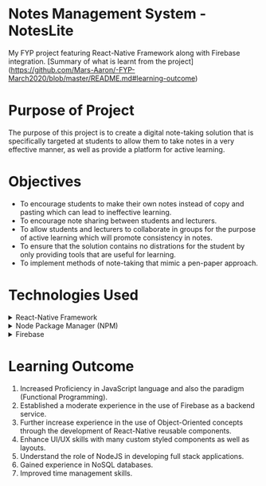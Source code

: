 # Notes Management System - NotesLite
My FYP project featuring React-Native Framework along with Firebase integration.
[Summary of what is learnt from the project] (https://github.com/Mars-Aaron/-FYP-March2020/blob/master/README.md#learning-outcome)

# Purpose of Project
The purpose of this project is to create a digital note-taking solution that is specifically targeted at students to allow them to take notes in a very effective manner, as well as provide a platform for active learning.

# Objectives
  * To encourage students to make their own notes instead of copy and pasting which can lead to ineffective learning.
  * To encourage note sharing between students and lecturers.
  * To allow students and lecturers to collaborate in groups for the purpose of active learning which will promote consistency in notes.
  * To ensure that the solution contains no distrations for the student by only providing tools that are useful for learning.
  * To implement methods of note-taking that mimic a pen-paper approach.

# Technologies Used
<details>
  <summary>React-Native Framework</summary>
  
  ##### What?
  React-Native is a mobile application framework that is meant to unify the development process of user interfaces for both iOS, Android using solely JavaScript. It provides an engine that is capable of converting the components created in React-Native to the corresponding component in the native platform, for example a button created in React Native will render differently when installed on iOS and Android.
  
  ##### Why?
  1. Interest (Cross-Compatibility): React-Native is a framework that introduced me to the concept of cross-compatible mobile application development. Hence, I was quick to try to understand more about it.
  2. Component-based: React-Native is a component-based UI development framework, which means that components that I create are highly reusable.
  3. Interest (JavaScript): The first encounter with JavaScript was during internship, which was very interesting to use and had the potential of creating full stack applications with the least amount of effort.
  4. Metro: Metro is react-native package bundler which uses nodejs (a serverside javascript runtime environment). This automatically means that React-Native supports NodeJs and hence, have access to the huge list of repositories available on NPM. A lot of the third party plugins required can be installed from NPM which simplifies the development process by a huge margin.

</details>

<details>
  <summary>Node Package Manager (NPM)</summary>
  
  ##### What?
  It is a package manager for NodeJS which has access to over 350,000 third party packages. It can be access via the operating system's terminal (Terminal for MacOS and CMD for Windows) with the 'npm' command.
  
  ##### Why?
  NPM provides a huge list of open-sourced JavaScript libraries. A lot of the third party plugins required in the project such as Firebase integration module can be installed from NPM which simplifies the development process by a huge margin.
  
</details>

<details>
  <summary>Firebase</summary>
  
  ##### What?
  Firebase is Google's take on a Cloud platform for developers which also acts as a Backend-as-a-Service Provider that provides a platform for both Mobile and Web development projects.
  
  ##### Why?
  Developing a Mobile Application complete with a hosted backend can be a complex and potentially expensive process. As a Student, it is important to find a cost effective solution. Fortunately enough, is able to provide an entire backend service for the mobile application with no cost at all granted though it is limited in terms of vertical scalability.
  
  ##### What I needed from Firebase
  1. Firebase Authentication: Security and Privacy is a feature that is enabled in NotesLite. Implementing an authentication service that is secure can be quite difficult. Firebase is used here to simplify the process of both user registration and user authentication using email and password. On top of that, if there is a need to expand to social network integration with the application, Firebase also allows for social network authentication with minimal effort.
  2. Firebase Cloud Firestore: Firebase also provides two very good options for storing application data which is the Firebase Realtime Database and the Cloud Firestore, both of which satisfies the requirements of the project's data structure. Compared to using SQL Server which was initially an option, Cloud Firestore is a more effort efficient option as it is able to handle concurrent reads and writes which is prevalent in the application as it has collaborative features. In SQL Server, solutions will need to be developed to handle concurrent transactions. By using Cloud Firestore, developer will only need to worry about the data structure.
  3. Firebase Cloud Storage: User generated content such as profile pictures and document uploads needs to be stored somewhere as Cloud Firestore does not support blob data types. Firebase provides a service for that in the form of Cloud Storage which stores user generated content which will return a uri to be stored in firestore in place of the profile pictures and documents.

</details>

# Learning Outcome
1. Increased Proficiency in JavaScript language and also the paradigm (Functional Programming).
2. Established a moderate experience in the use of Firebase as a backend service.
3. Further increase experience in the use of Object-Oriented concepts through the development of React-Native reusable components.
4. Enhance UI/UX skills with many custom styled components as well as layouts.
5. Understand the role of NodeJS in developing full stack applications.
6. Gained experience in NoSQL databases.
7. Improved time management skills.

